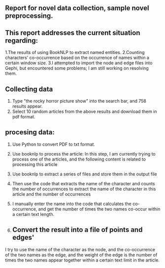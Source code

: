 ## Report for novel data collection, sample novel preprocessing.

## This report addresses the current situation regarding:
1.The results of using BookNLP to extract named entities.
2.Counting characters' co-occurrence based on the occurrence of names within a certain window size.
3.I attempted to import the node and edge files into Gephi, but encountered some problems; I am still working on resolving them.

## Collecting data
1. Type "the rocky horror picture show" into the search bar, and 758 results appear.
2. Select 10 random articles from the above results and download them in pdf format.

## procesing data:
1. Use Python to convert PDF to txt format.
2. Use booknlp to process the article: In this step, I am currently trying to process one of the articles, and the following content is related to processing this article
3. Use booknlp to extract a series of files and store them in the output file
4. Then use the code that extracts the name of the character and counts the number of occurrences to extract the name of the character in this article and the number of occurrences
5. I manually enter the name into the code that calculates the co-occurrence, and get the number of times the two names co-occur within a certain text length.

6. ## Convert the result into a file of points and edges'
I try to use the name of the character as the node, and the co-occurrence of the two names as the edge, and the weight of the edge is the number of times the two names appear together within a certain text limit in the article.
